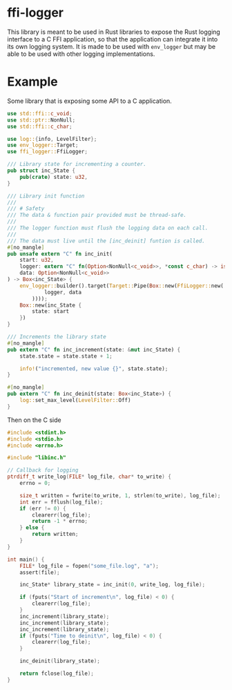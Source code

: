 # ffi-logger

This library is meant to be used in Rust libraries to expose the Rust logging interface to a C FFI application, so that the application can integrate it into its own logging system. It is made to be used with `env_logger` but may be able to be used with other logging implementations.

# Example
Some library that is exposing some API to a C application.

```rust
use std::ffi::c_void;
use std::ptr::NonNull;
use std::ffi::c_char;

use log::{info, LevelFilter};
use env_logger::Target;
use ffi_logger::FfiLogger;

/// Library state for incrementing a counter.
pub struct inc_State {
    pub(crate) state: u32,
}

/// Library init function
/// 
/// # Safety
/// The data & function pair provided must be thread-safe.
/// 
/// The logger function must flush the logging data on each call.
/// 
/// The data must live until the [inc_deinit] funtion is called.
#[no_mangle]
pub unsafe extern "C" fn inc_init(
    start: u32, 
    logger: extern "C" fn(Option<NonNull<c_void>>, *const c_char) -> isize, 
    data: Option<NonNull<c_void>>
) -> Box<inc_State> {
    env_logger::builder().target(Target::Pipe(Box::new(FfiLogger::new(
            logger, data
        ))));
    Box::new(inc_State {
        state: start
    })
}

/// Increments the library state
#[no_mangle]
pub extern "C" fn inc_increment(state: &mut inc_State) {
    state.state = state.state + 1;

    info!("incremented, new value {}", state.state);
}

#[no_mangle]
pub extern "C" fn inc_deinit(state: Box<inc_State>) {
    log::set_max_level(LevelFilter::Off)
}

```

Then on the C side
```c
#include <stdint.h>
#include <stdio.h>
#include <errno.h>

#include "libinc.h"

// Callback for logging
ptrdiff_t write_log(FILE* log_file, char* to_write) {
    errno = 0;

    size_t written = fwrite(to_write, 1, strlen(to_write), log_file);
    int err = fflush(log_file);
    if (err != 0) {
        clearerr(log_file);
        return -1 * errno;
    } else {
        return written;
    }
}

int main() {
    FILE* log_file = fopen("some_file.log", "a");
    assert(file);

    inc_State* library_state = inc_init(0, write_log, log_file);

    if (fputs("Start of increment\n", log_file) < 0) {
        clearerr(log_file);
    }
    inc_increment(library_state);
    inc_increment(library_state);
    inc_increment(library_state);
    if (fputs("Time to deinit\n", log_file) < 0) {
        clearerr(log_file);
    }

    inc_deinit(library_state);

    return fclose(log_file);
}

```
